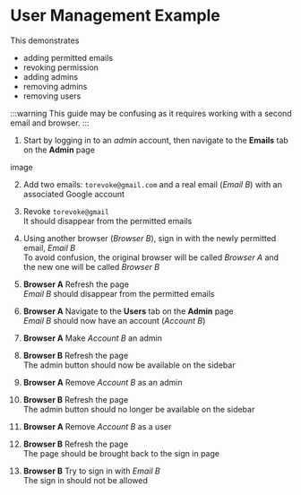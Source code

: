 # User Management Example
This demonstrates
- adding permitted emails
- revoking permission
- adding admins
- removing admins
- removing users

:::warning
This guide may be confusing as it requires working with a second email and browser.
:::

1. Start by logging in to an *admin* account, then navigate to the **Emails** tab on the **Admin** page

image

2. Add two emails: `torevoke@gmail.com` and a real email (*Email B*) with an associated Google account

3. Revoke `torevoke@gmail` <br/>
It should disappear from the permitted emails

4. Using another browser (*Browser B*), sign in with the newly permitted email, *Email B* <br/>
To avoid confusion, the original browser will be called *Browser A* and the new one will be called *Browser B*

5. **Browser A** Refresh the page <br/>
*Email B* should disappear from the permitted emails

6. **Browser A** Navigate to the **Users** tab on the **Admin** page <br/>
*Email B* should now have an account (*Account B*)

7. **Browser A** Make *Account B* an admin

8. **Browser B** Refresh the page <br/>
The admin button should now be available on the sidebar

9. **Browser A** Remove *Account B* as an admin

10. **Browser B** Refresh the page <br/>
The admin button should no longer be available on the sidebar

11. **Browser A** Remove *Account B* as a user

12. **Browser B** Refresh the page <br/>
The page should be brought back to the sign in page

13. **Browser B** Try to sign in with *Email B* <br/>
The sign in should not be allowed